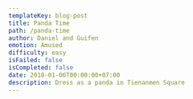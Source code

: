 ```yaml
---
templateKey: blog-post
title: Panda Time
path: /panda-time
author: Daniel and Guifen
emotion: Amused
difficulty: easy
isFailed: false 
isCompleted: false
date: 2018-01-06T00:00:00+07:00
description: Dress as a panda in Tienanmen Square
---
```

